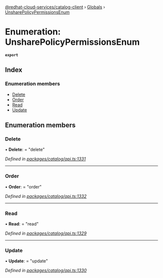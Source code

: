 [@redhat-cloud-services/catalog-client](../README.md) › [Globals](../globals.md) › [UnsharePolicyPermissionsEnum](unsharepolicypermissionsenum.md)

# Enumeration: UnsharePolicyPermissionsEnum

**`export`** 

## Index

### Enumeration members

* [Delete](unsharepolicypermissionsenum.md#delete)
* [Order](unsharepolicypermissionsenum.md#order)
* [Read](unsharepolicypermissionsenum.md#read)
* [Update](unsharepolicypermissionsenum.md#update)

## Enumeration members

###  Delete

• **Delete**: = "delete"

*Defined in [packages/catalog/api.ts:1331](https://github.com/RedHatInsights/javascript-clients/blob/master/packages/catalog/api.ts#L1331)*

___

###  Order

• **Order**: = "order"

*Defined in [packages/catalog/api.ts:1332](https://github.com/RedHatInsights/javascript-clients/blob/master/packages/catalog/api.ts#L1332)*

___

###  Read

• **Read**: = "read"

*Defined in [packages/catalog/api.ts:1329](https://github.com/RedHatInsights/javascript-clients/blob/master/packages/catalog/api.ts#L1329)*

___

###  Update

• **Update**: = "update"

*Defined in [packages/catalog/api.ts:1330](https://github.com/RedHatInsights/javascript-clients/blob/master/packages/catalog/api.ts#L1330)*
